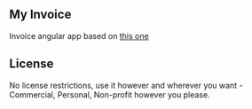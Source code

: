 ## My Invoice
Invoice angular app based on [this one](http://metaware.github.io/angular-invoicing/)

## License
No license restrictions, use it however and wherever you want - Commercial, Personal, Non-profit however you please.
